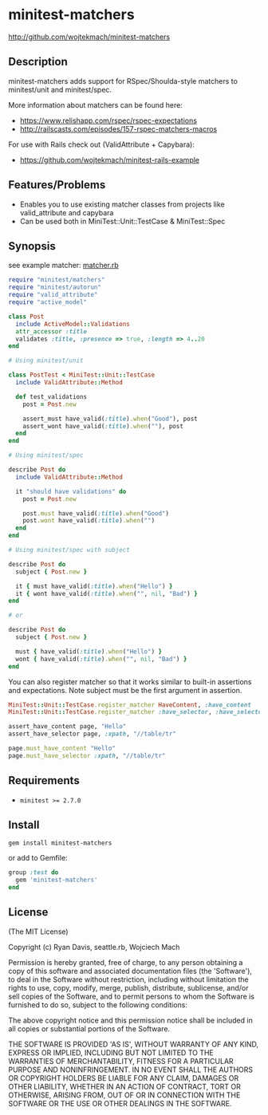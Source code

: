 # minitest-matchers

http://github.com/wojtekmach/minitest-matchers

## Description

minitest-matchers adds support for RSpec/Shoulda-style matchers to
minitest/unit and minitest/spec.

More information about matchers can be found here:

* https://www.relishapp.com/rspec/rspec-expectations
* http://railscasts.com/episodes/157-rspec-matchers-macros

For use with Rails check out (ValidAttribute + Capybara):

* https://github.com/wojtekmach/minitest-rails-example

## Features/Problems

* Enables you to use existing matcher classes from projects like
  valid\_attribute and capybara
* Can be used both in MiniTest::Unit::TestCase & MiniTest::Spec

## Synopsis

see example matcher: [matcher.rb](https://github.com/bcardarella/valid_attribute/blob/master/lib/valid_attribute/matcher.rb)

```ruby
require "minitest/matchers"
require "minitest/autorun"
require "valid_attribute"
require "active_model"

class Post
  include ActiveModel::Validations
  attr_accessor :title
  validates :title, :presence => true, :length => 4..20
end

# Using minitest/unit

class PostTest < MiniTest::Unit::TestCase
  include ValidAttribute::Method

  def test_validations
    post = Post.new

    assert_must have_valid(:title).when("Good"), post
    assert_wont have_valid(:title).when(""), post
  end
end

# Using minitest/spec

describe Post do
  include ValidAttribute::Method

  it "should have validations" do
    post = Post.new

    post.must have_valid(:title).when("Good")
    post.wont have_valid(:title).when("")
  end
end

# Using minitest/spec with subject

describe Post do
  subject { Post.new }

  it { must have_valid(:title).when("Hello") }
  it { wont have_valid(:title).when("", nil, "Bad") }
end

# or

describe Post do
  subject { Post.new }

  must { have_valid(:title).when("Hello") }
  wont { have_valid(:title).when("", nil, "Bad") }
end
```

You can also register matcher so that it works similar to built-in
assertions and expectations. Note subject must be the first argument in assertion.

```ruby
MiniTest::Unit::TestCase.register_matcher HaveContent, :have_content
MiniTest::Unit::TestCase.register_matcher :have_selector, :have_selector

assert_have_content page, "Hello"
assert_have_selector page, :xpath, "//table/tr"

page.must_have_content "Hello"
page.must_have_selector :xpath, "//table/tr"
```

## Requirements

* `minitest >= 2.7.0`

## Install

```
gem install minitest-matchers
```

or add to Gemfile:

```ruby
group :test do
  gem 'minitest-matchers'
end
```

## License

(The MIT License)

Copyright (c) Ryan Davis, seattle.rb, Wojciech Mach

Permission is hereby granted, free of charge, to any person obtaining
a copy of this software and associated documentation files (the
'Software'), to deal in the Software without restriction, including
without limitation the rights to use, copy, modify, merge, publish,
distribute, sublicense, and/or sell copies of the Software, and to
permit persons to whom the Software is furnished to do so, subject to
the following conditions:

The above copyright notice and this permission notice shall be
included in all copies or substantial portions of the Software.

THE SOFTWARE IS PROVIDED 'AS IS', WITHOUT WARRANTY OF ANY KIND,
EXPRESS OR IMPLIED, INCLUDING BUT NOT LIMITED TO THE WARRANTIES OF
MERCHANTABILITY, FITNESS FOR A PARTICULAR PURPOSE AND NONINFRINGEMENT.
IN NO EVENT SHALL THE AUTHORS OR COPYRIGHT HOLDERS BE LIABLE FOR ANY
CLAIM, DAMAGES OR OTHER LIABILITY, WHETHER IN AN ACTION OF CONTRACT,
TORT OR OTHERWISE, ARISING FROM, OUT OF OR IN CONNECTION WITH THE
SOFTWARE OR THE USE OR OTHER DEALINGS IN THE SOFTWARE.
